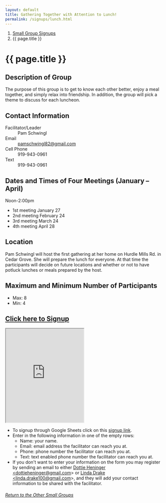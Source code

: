 ```yaml
---
layout: default
title: Gathering Together with Attention to Lunch!
permalink: /signups/lunch.html
---
```

<nav aria-label="breadcrumb">
  <ol class="breadcrumb">
      <li class="breadcrumb-item"><a class="noIcon" href="{{ site.baseurl }}/small-groups.html">Small Group Signups</a></li>
      <li class="breadcrumb-item active" aria-current="page">{{ page.title }}</li>
  </ol>
</nav>

# {{ page.title }}

## Description of Group
The purpose of this group is to get to know each other better, enjoy a meal 
together, and simply relax into friendship. In addition, the group will pick a 
theme to discuss for each luncheon.  

## Contact Information
<dl> 
  <dt>Facilitator/Leader</dt>
  <dd>Pam Schwingl</dd>
  <dt>Email</dt>
  <dd><a href="mailto: pamschwingl82@gmail.com"> pamschwingl82@gmail.com</a></dd>
  <dt>Cell Phone</dt>
  <dd>919-943-0961</dd>
  <dt>Text</dt>
  <dd>919-943-0961</dd>
</dl>

## Dates and Times of Four Meetings (January – April)
Noon-2:00pm

- 1st meeting January 27
- 2nd meeting February 24
- 3rd meeting March 24
- 4th meeting April 28

## Location
Pam Schwingl will host the first gathering at her home on Hurdle 
Mills Rd. in Cedar Grove. She will prepare the lunch for everyone. At that 
time the participants will decide on future locations and whether or not to 
have potluck lunches or meals prepared by the host.

## Maximum and Minimum Number of Participants
- Max: 8
- Min: 4

## [Click here to Signup](https://docs.google.com/spreadsheets/d/1hXbgXWak8LwaBnJbjva8SlQVI0dE4hGebPDSbXA25so/edit?usp=sharing)

<div>
  <iframe src="https://docs.google.com/spreadsheets/d/e/2PACX-1vTdx7L9URGpeKeVKuTNGrCeDqEcZD7CKoKv3Whx_Z--FR2UwSocQ1KoTnFkWai4P1gzWXGGwyDOS0jP/pubhtml?gid=198606566&amp;single=true&amp;widget=true&amp;headers=false&amp;range=A2:B10"
  width="250px"
  height="300px">
</iframe>
</div>

- To signup through Google Sheets click on this [signup link](https://docs.google.com/spreadsheets/d/1hXbgXWak8LwaBnJbjva8SlQVI0dE4hGebPDSbXA25so/edit?usp=sharing).
- Enter in the following information in one of the empty rows:
  - Name: your name.
  - Email: email address the facilitator can reach you at.
  - Phone: phone number the facilitator can reach you at.
  - Text: text enabled phone number the facilitator can reach you at.
- If you don't want to enter your information on the form you may register by 
  sending an email to either <a href='mailto:dottieheninger@gmail.com'>Dottie Heninger &lt;dottieheninger@gmail.com&gt;</a> or 
  <a href='mailto:linda.drake100@gmail.com'>Linda Drake &lt;linda.drake100@gmail.com&gt;</a>, and they will add 
  your contact information to be shared with the facilitator.

<div class="text-center">
  <h6><a href="{{ site.baseurl }}/small-groups.html">Return to the Other Small Groups</a></h6>
</div>
